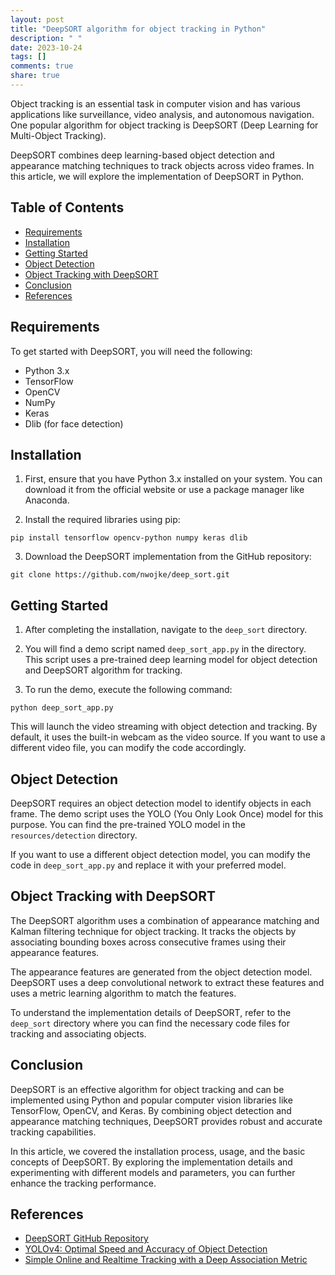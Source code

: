 ```yaml
---
layout: post
title: "DeepSORT algorithm for object tracking in Python"
description: " "
date: 2023-10-24
tags: []
comments: true
share: true
---
```


Object tracking is an essential task in computer vision and has various applications like surveillance, video analysis, and autonomous navigation. One popular algorithm for object tracking is DeepSORT (Deep Learning for Multi-Object Tracking).

DeepSORT combines deep learning-based object detection and appearance matching techniques to track objects across video frames. In this article, we will explore the implementation of DeepSORT in Python.

## Table of Contents
- [Requirements](#requirements)
- [Installation](#installation)
- [Getting Started](#getting-started)
- [Object Detection](#object-detection)
- [Object Tracking with DeepSORT](#object-tracking-with-deepsort)
- [Conclusion](#conclusion)
- [References](#references)

## Requirements
To get started with DeepSORT, you will need the following:
- Python 3.x
- TensorFlow
- OpenCV
- NumPy
- Keras
- Dlib (for face detection)

## Installation
1. First, ensure that you have Python 3.x installed on your system. You can download it from the official website or use a package manager like Anaconda.

2. Install the required libraries using pip:

```shell
pip install tensorflow opencv-python numpy keras dlib
```

3. Download the DeepSORT implementation from the GitHub repository:

```shell
git clone https://github.com/nwojke/deep_sort.git
```

## Getting Started
1. After completing the installation, navigate to the `deep_sort` directory.

2. You will find a demo script named `deep_sort_app.py` in the directory. This script uses a pre-trained deep learning model for object detection and DeepSORT algorithm for tracking.

3. To run the demo, execute the following command:

```shell
python deep_sort_app.py
```

This will launch the video streaming with object detection and tracking. By default, it uses the built-in webcam as the video source. If you want to use a different video file, you can modify the code accordingly.

## Object Detection
DeepSORT requires an object detection model to identify objects in each frame. The demo script uses the YOLO (You Only Look Once) model for this purpose. You can find the pre-trained YOLO model in the `resources/detection` directory.

If you want to use a different object detection model, you can modify the code in `deep_sort_app.py` and replace it with your preferred model.

## Object Tracking with DeepSORT
The DeepSORT algorithm uses a combination of appearance matching and Kalman filtering technique for object tracking. It tracks the objects by associating bounding boxes across consecutive frames using their appearance features.

The appearance features are generated from the object detection model. DeepSORT uses a deep convolutional network to extract these features and uses a metric learning algorithm to match the features.

To understand the implementation details of DeepSORT, refer to the `deep_sort` directory where you can find the necessary code files for tracking and associating objects.

## Conclusion
DeepSORT is an effective algorithm for object tracking and can be implemented using Python and popular computer vision libraries like TensorFlow, OpenCV, and Keras. By combining object detection and appearance matching techniques, DeepSORT provides robust and accurate tracking capabilities.

In this article, we covered the installation process, usage, and the basic concepts of DeepSORT. By exploring the implementation details and experimenting with different models and parameters, you can further enhance the tracking performance.

## References
- [DeepSORT GitHub Repository](https://github.com/nwojke/deep_sort)
- [YOLOv4: Optimal Speed and Accuracy of Object Detection](https://arxiv.org/abs/2004.10934)
- [Simple Online and Realtime Tracking with a Deep Association Metric](https://arxiv.org/abs/1703.07402)
